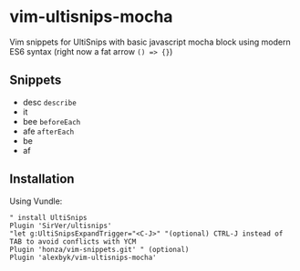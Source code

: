 # vim-ultisnips-mocha
Vim snippets for UltiSnips with basic javascript mocha block using modern ES6 syntax (right now a fat arrow `() => {}`)

## Snippets
* desc `describe`
* it
* bee `beforeEach`
* afe `afterEach`
* be
* af

## Installation
Using Vundle:
```
" install UltiSnips
Plugin 'SirVer/ultisnips'
"let g:UltiSnipsExpandTrigger="<C-J>" "(optional) CTRL-J instead of TAB to avoid conflicts with YCM
Plugin 'honza/vim-snippets.git' " (optional)
Plugin 'alexbyk/vim-ultisnips-mocha'
```
